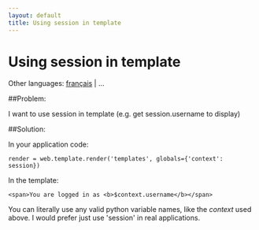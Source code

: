 ```yaml
---
layout: default
title: Using session in template
---
```


# Using session in template

Other languages: [français](/../cookbook/session_in_template/fr) | ...

##Problem: 

I want to use session in template (e.g. get session.username to display)

##Solution:

In your application code:

    render = web.template.render('templates', globals={'context': session})

In the template:

    <span>You are logged in as <b>$context.username</b></span>

You can literally use any valid python variable names, like the _context_ used above. I would prefer just use 'session' in real applications.